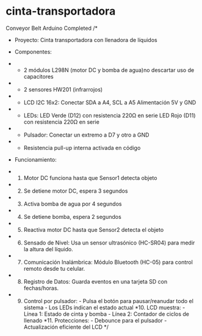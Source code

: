 # cinta-transportadora
Conveyor Belt Arduino Completed
/*
 * Proyecto: Cinta transportadora con llenadora de líquidos
 * Componentes:
 * - 2 módulos L298N (motor DC y bomba de agua)no descartar uso de capacitores
 * - 2 sensores HW201 (infrarrojos)
 * - LCD I2C 16x2: Conectar SDA a A4, SCL a A5 Alimentación 5V y GND
 * - LEDs: 
     LED Verde (D12) con resistencia 220Ω en serie
     LED Rojo (D11) con resistencia 220Ω en serie
 * - Pulsador: Conectar un extremo a D7 y otro a GND
 * - Resistencia pull-up interna activada en código
 
 * Funcionamiento:
 * 1. Motor DC funciona hasta que Sensor1 detecta objeto
 * 2. Se detiene motor DC, espera 3 segundos
 * 3. Activa bomba de agua por 4 segundos
 * 4. Se detiene bomba, espera 2 segundos
 * 5. Reactiva motor DC hasta que Sensor2 detecta el objeto
 * 6. Sensado de Nivel: Usa un sensor ultrasónico (HC-SR04) para medir la altura del líquido.
 * 7. Comunicación Inalámbrica: Módulo Bluetooth (HC-05) para control remoto desde tu celular.
 * 8. Registro de Datos: Guarda eventos en una tarjeta SD con fechas/horas.
 * 9. Control por pulsador:
          - Pulsa el botón para pausar/reanudar todo el sistema
          - Los LEDs indican el estado actual
 *10. LCD muestra:
          - Línea 1: Estado de cinta y bomba
          - Línea 2: Contador de ciclos de llenado
 *11. Protecciones:
          - Debounce para el pulsador
          - Actualización eficiente del LCD
 */
